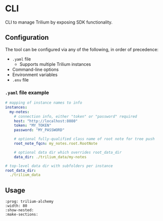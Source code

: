 # CLI

CLI to manage Trilium by exposing SDK functionality.

## Configuration

The tool can be configured via any of the following, in order of precedence:

- `.yaml` file
  - Supports multiple Trilium instances
- Command-line options
- Environment variables
- `.env` file

### `.yaml` file example

```yaml
# mapping of instance names to info
instances:
  my-notes:
    # connection info, either "token" or "password" required
    host: "http://localhost:8080"
    token: "MY_TOKEN"
    password: "MY_PASSWORD"

    # optional fully-qualified class name of root note for tree push
    root_note_fqcn: my_notes.root.RootNote

    # optional data dir which overrides root_data_dir
    data_dir: ./trilium_data/my-notes

# top-level data dir with subfolders per instance
root_data_dir:
  ./trilium_data
```

## Usage

```{typer} trilium_alchemy.tools.cli.main:app
:prog: trilium-alchemy
:width: 80
:show-nested:
:make-sections:
```
